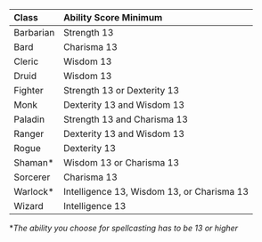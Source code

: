 
| Class     | Ability Score Minimum                      |
| :-------- | :----------------------------------------- |
| Barbarian | Strength 13                                |
| Bard      | Charisma 13                                |
| Cleric    | Wisdom 13                                  |
| Druid     | Wisdom 13                                  |
| Fighter   | Strength 13 or Dexterity 13                |
| Monk      | Dexterity 13 and Wisdom 13                 |
| Paladin   | Strength 13 and Charisma 13                |
| Ranger    | Dexterity 13 and Wisdom 13                 |
| Rogue     | Dexterity 13                               |
| Shaman*   | Wisdom 13 or Charisma 13                   |
| Sorcerer  | Charisma 13                                |
| Warlock*  | Intelligence 13, Wisdom 13, or Charisma 13 |
| Wizard    | Intelligence 13                            |

**The ability you choose for spellcasting has to be 13 or higher*
